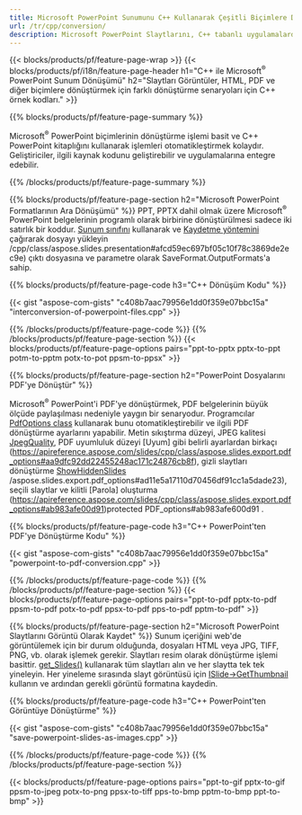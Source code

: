 ```yaml
---
title: Microsoft PowerPoint Sunumunu C++ Kullanarak Çeşitli Biçimlere Dönüştürme
url: /tr/cpp/conversion/
description: Microsoft PowerPoint Slaytlarını, C++ tabanlı uygulamalarda HTML, PDF ve görüntü formatları dahil olmak üzere birden çok dosyaya dönüştürün.
---
```


{{< blocks/products/pf/feature-page-wrap >}}
{{< blocks/products/pf/i18n/feature-page-header h1="C++ ile Microsoft<sup>®</sup> PowerPoint Sunum Dönüşümü" h2="Slaytları Görüntüler, HTML, PDF ve diğer biçimlere dönüştürmek için farklı dönüştürme senaryoları için C++ örnek kodları." >}}

{{% blocks/products/pf/feature-page-summary %}}

Microsoft<sup>®</sup> PowerPoint biçimlerinin dönüştürme işlemi basit ve C++ PowerPoint kitaplığını kullanarak işlemleri otomatikleştirmek kolaydır. Geliştiriciler, ilgili kaynak kodunu geliştirebilir ve uygulamalarına entegre edebilir. 

{{% /blocks/products/pf/feature-page-summary  %}}

{{% blocks/products/pf/feature-page-section  h2="Microsoft PowerPoint Formatlarının Ara Dönüşümü" %}}
PPT, PPTX dahil olmak üzere Microsoft<sup>®</sup> PowerPoint belgelerinin programlı olarak birbirine dönüştürülmesi sadece iki satırlık bir koddur. [Sunum sınıfını](https://apireference.aspose.com/slides/cpp/class/aspose.slides.presentation) kullanarak ve [Kaydetme yöntemini](https://apireference.aspose.com/slides) çağırarak dosyayı yükleyin /cpp/class/aspose.slides.presentation#afcd59ec697bf05c10f78c3869de2ec9e) çıktı dosyasına ve parametre olarak SaveFormat.OutputFormats'a sahip.

{{% blocks/products/pf/feature-page-code h3="C++ Dönüşüm Kodu" %}}

{{< gist "aspose-com-gists" "c408b7aac79956e1dd0f359e07bbc15a" "interconversion-of-powerpoint-files.cpp" >}}


{{% /blocks/products/pf/feature-page-code  %}}
{{% /blocks/products/pf/feature-page-section %}}
{{< blocks/products/pf/feature-page-options pairs="ppt-to-pptx pptx-to-ppt potm-to-pptm potx-to-pot ppsm-to-ppsx" >}}


{{% blocks/products/pf/feature-page-section  h2="PowerPoint Dosyalarını PDF'ye Dönüştür" %}}

Microsoft<sup>®</sup> PowerPoint'i PDF'ye dönüştürmek, PDF belgelerinin büyük ölçüde paylaşılması nedeniyle yaygın bir senaryodur. Programcılar [PdfOptions class](https://apireference.aspose.com/slides/cpp/class/aspose.slides.export.pdf_options) kullanarak bunu otomatikleştirebilir ve ilgili PDF dönüştürme ayarlarını yapabilir. Metin sıkıştırma düzeyi, JPEG kalitesi [JpegQuality](https://apireference.aspose.com/slides/cpp/class/aspose.slides.export.pdf_options#a6bbf3bd303430757aa85ac9e3d184861), PDF uyumluluk düzeyi [Uyum] gibi belirli ayarlardan birkaçı (https://apireference.aspose.com/slides/cpp/class/aspose.slides.export.pdf_options#aa9dfc92dd22455248ac171c24876cb8f), gizli slaytları dönüştürme [ShowHiddenSlides](https://apireference.aspose.com/pp/classes) /aspose.slides.export.pdf_options#ad11e5a17110d70456df91cc1a5dade23), seçili slaytlar ve kilitli [Parola] oluşturma (https://apireference.aspose.com/slides/cpp/class/aspose.slides.export.pdf_options#ab983afe00d91)protected PDF_options#ab983afe600d91 .

{{% blocks/products/pf/feature-page-code h3="C++ PowerPoint'ten PDF'ye Dönüştürme Kodu" %}}

{{< gist "aspose-com-gists" "c408b7aac79956e1dd0f359e07bbc15a" "powerpoint-to-pdf-conversion.cpp" >}}

{{% /blocks/products/pf/feature-page-code  %}}
{{% /blocks/products/pf/feature-page-section %}}
{{< blocks/products/pf/feature-page-options pairs="ppt-to-pdf pptx-to-pdf ppsm-to-pdf potx-to-pdf ppsx-to-pdf pps-to-pdf pptm-to-pdf" >}}


{{% blocks/products/pf/feature-page-section  h2="Microsoft PowerPoint Slaytlarını Görüntü Olarak Kaydet" %}}
Sunum içeriğini web'de görüntülemek için bir durum olduğunda, dosyaları HTML veya JPG, TIFF, PNG, vb. olarak işlemek gerekir. Slaytları resim olarak dönüştürme işlemi basittir. [get_Slides()](https://apireference.aspose.com/slides/cpp/class/aspose.slides.presentation#a9981b38f5a01d9fa5482f05b0a75974c) kullanarak tüm slaytları alın ve her slaytta tek tek yineleyin. Her yineleme sırasında slayt görüntüsü için [ISlide->GetThumbnail](https://apireference.aspose.com/slides/cpp/class/aspose.slides.i_slide#a7bd377d403ff886232df21351c1fe783) kullanın ve ardından gerekli görüntü formatına kaydedin. 

{{% blocks/products/pf/feature-page-code h3="C++ PowerPoint'ten Görüntüye Dönüştürme" %}}

{{< gist "aspose-com-gists" "c408b7aac79956e1dd0f359e07bbc15a" "save-powerpoint-slides-as-images.cpp" >}}

{{% /blocks/products/pf/feature-page-code %}}
{{% /blocks/products/pf/feature-page-section %}}

{{< blocks/products/pf/feature-page-options pairs="ppt-to-gif pptx-to-gif ppsm-to-jpeg potx-to-png ppsx-to-tiff pps-to-bmp pptm-to-bmp ppt-to-bmp" >}}